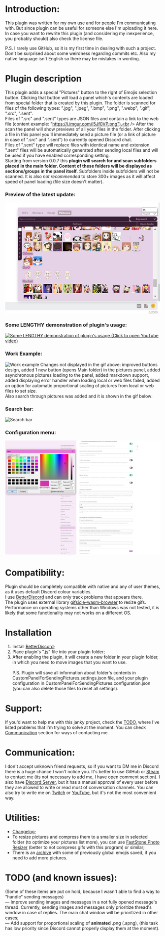 # Introduction:
This plugin was written for my own use and for people I'm communicating with. But since plugin can be useful for someone else I'm uploading it here. In case you want to rewrite this plugin (and considering my inexperience, you probably should) also check the license file.<br />

P.S. I rarely use GitHub, so it is my first time in dealing with such a project. Don't be surprised about some weirdness regarding commits etc. Also my native language isn't English so there may be mistakes in wording.<br />

# Plugin description
This plugin adds a special "Pictures" button to the right of Emojis selection button. Clicking that button will load a panel which's contents are loaded from special folder that is created by this plugin. The folder is scanned for files of the following types: ".jpg", ".jpeg", ".bmp", ".png", ".webp", ".gif", ".src", ".sent".<br />
Files of ".src" and ".sent" types are JSON files and contain a link to the web file (content example: "https://i.imgur.com/l5Jf0VP.png").<br />
After the scan the panel will show previews of all your files in the folder. After clicking a file in this panel you'll immediately send a picture file (or a link of picture in case of ".src" and ".sent") to currently opened Discord chat.<br />
Files of ".sent" type will replace files with identical name and extension. ".sent" files will be automatically generated after sending local files and will be used if you have enabled corresponding setting.<br />
Starting from version 0.0.7 this **plugin will search for and scan subfolders placed in the main folder. Content of these folders will be displayed as sections/groups in the panel itself**. Subfolders inside subfolders will not be scanned. It is also *not recommended* to store 300+ images as it will affect speed of panel loading (file size doesn't matter).<br />
### Preview of the latest update:
![Preview of the latest update](https://raw.githubusercontent.com/Japanese-Schoolgirl/DiscordPlugin-CustomPanelForSendingPictures/main/Previews/Overall.png)
### Some LENGTHY demonstration of plugin's usage:
[![Some LENGTHY demonstration of plugin's usage (Click to open YouTube video)](https://raw.githubusercontent.com/Japanese-Schoolgirl/DiscordPlugin-CustomPanelForSendingPictures/heads/main/Previews/SomeDemonstration.gif)](https://www.youtube.com/watch?v=4jj9iMq5YzM)
### Work Example:
![Work example](https://raw.githubusercontent.com/Japanese-Schoolgirl/DiscordPlugin-CustomPanelForSendingPictures/main/Previews/WorkExample.gif)
Changes not displayed in the gif above: improved buttons design, added 1 new button (opens Main folder) in the pictures panel, added asynchronous pictures loading to the panel, added markdown support, added displaying error handler when loading local or web files failed, added an option for automatic proportional scaling of pictures from local or web files to set size.<br />
Also search through pictures was added and it is shown in the gif below:<br />
### Search bar:
![Search bar](https://raw.githubusercontent.com/Japanese-Schoolgirl/DiscordPlugin-CustomPanelForSendingPictures/main/Previews/SearchBar.gif)
### Configuration menu:
![Configuration menu](https://raw.githubusercontent.com/Japanese-Schoolgirl/DiscordPlugin-CustomPanelForSendingPictures/main/Previews/Settings_EN.png)

# Compatibility:
Plugin should be completely compatible with native and any of user themes, as it uses default Discord colour variables.<br />
I use [BetterDiscord](https://github.com/BetterDiscord/BetterDiscord) and can only track problems that appears there.<br />
The plugin uses external library [gifsicle-wasm-browser](https://unpkg.com/gifsicle-wasm-browser@1.5.16/dist/gifsicle.min.js) to resize gifs.<br />
Performance on operating systems other than Windows was not tested, it is likely that some functionality may not works on a different OS.<br />

# Installation
1) Install [BetterDiscord](https://github.com/rauenzi/BBDInstaller/releases/latest/download/BandagedBD.exe);<br />
2) Place plugin's "[.js](https://raw.githubusercontent.com/Japanese-Schoolgirl/DiscordPlugin-CustomPanelForSendingPictures/main/CustomPanelForSendingPictures.plugin.js)" file into your plugin folder;<br />
3) After enabling the plugin, it will create a new folder in your plugin folder, in which you need to move images that you want to use.<br />
<br />P.S. Plugin will save all information about folder's contents in CustomPanelForSendingPictures.settings.json file, and your plugin configuration in CustomPanelForSendingPictures.configuration.json (you can also delete those files to reset all settings).<br />

# Support:
If you'd want to help me with this janky project, check the [TODO](https://github.com/Japanese-Schoolgirl/DiscordPlugin-CustomPanelForSendingPictures#todo), where I've listed problems that I'm trying to solve at the moment. You can check [Communication](https://github.com/Japanese-Schoolgirl/DiscordPlugin-CustomPanelForSendingPictures#communication) section for ways of contacting me.<br />

# Communication:
I don't accept unknown friend requests, so if you want to DM me in Discord there is a huge chance I won't notice you. It's better to use GitHub or [Steam](https://steamcommunity.com/id/EternalSchoolgirl/) to contact me (its not necessary to add me, I have open comment section). I also have [Discord Server](https://discord.gg/nZMbKkw), but it has a manual approval of every user before they are allowed to write or read most of conversation channels. You can also try to write me on [Twitch](https://www.twitch.tv/EternalSchoolgirl) or [YouTube](https://www.youtube.com/watch?v=4jj9iMq5YzM), but it's not the most convenient way.<br />

# Utilities:
- [Changelog](https://github.com/Japanese-Schoolgirl/DiscordPlugin-CustomPanelForSendingPictures/blob/main/Changelog.md);<br />
- To resize pictures and compress them to a smaller size in selected folder (to optimize your pictures list more), you can use [FastStone Photo Resizer](https://www.faststone.org/FSResizerDownload.htm) (better to not compress gifs with this program) or similar;<br />
- There is an [archive](https://mega.nz/folder/c3YSmJYb#vF9iswDuT0YqOreDA9KL-g) with some of previously global emojis saved, if you need to add more pictures.<br />

# TODO (and known issues):
(Some of these items are put on hold, because I wasn't able to find a way to "handle" sending messages)<br />
— Improve sending images and messages in a not fully opened message's thread. Currently, sending images and messages only prioritize thread's window in case of replies. The main chat window will be prioritized in other cases;<br />
— Add support for proportional scaling of **animated** .png (.apng), (this task has low priority since Discord cannot properly display them at the moment).<br />
